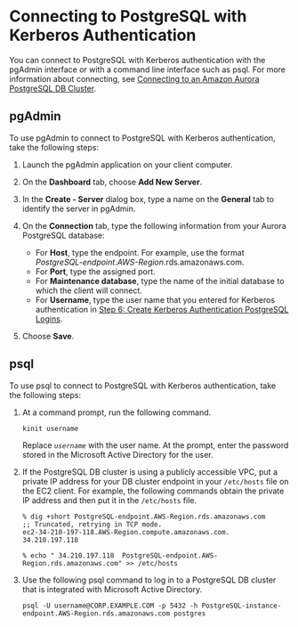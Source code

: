 # Connecting to PostgreSQL with Kerberos Authentication<a name="postgresql-kerberos-connecting"></a>

You can connect to PostgreSQL with Kerberos authentication with the pgAdmin interface or with a command line interface such as psql\. For more information about connecting, see   [Connecting to an Amazon Aurora PostgreSQL DB Cluster](Aurora.Connecting.md#Aurora.Connecting.AuroraPostgreSQL)\. 

## pgAdmin<a name="collapsible-section-pgAdmin"></a>

To use pgAdmin to connect to PostgreSQL with Kerberos authentication, take the following steps:

1. Launch the pgAdmin application on your client computer\.

1. On the **Dashboard** tab, choose **Add New Server**\.

1. In the **Create \- Server** dialog box, type a name on the **General** tab to identify the server in pgAdmin\.

1. On the **Connection** tab, type the following information from your Aurora PostgreSQL database:
   + For **Host**, type the endpoint\. For example, use the format *PostgreSQL\-endpoint*\.*AWS\-Region*\.rds\.amazonaws\.com\.
   + For **Port**, type the assigned port\.
   + For **Maintenance database**, type the name of the initial database to which the client will connect\.
   + For **Username**, type the user name that you entered for Kerberos authentication in [Step 6: Create Kerberos Authentication PostgreSQL Logins](postgresql-kerberos-setting-up.md#postgresql-kerberos-setting-up.create-logins)\. 

1. Choose **Save**\.

## psql<a name="collapsible-section-psql"></a>

To use psql to connect to PostgreSQL with Kerberos authentication, take the following steps:

1. At a command prompt, run the following command\.

   ```
   kinit username                
   ```

   Replace *`username`* with the user name\. At the prompt, enter the password stored in the Microsoft Active Directory for the user\.

1. If the PostgreSQL DB cluster is using a publicly accessible VPC, put a private IP address for your DB cluster endpoint in your `/etc/hosts` file on the EC2 client\. For example, the following commands obtain the private IP address and then put it in the `/etc/hosts` file\.

   ```
   % dig +short PostgreSQL-endpoint.AWS-Region.rds.amazonaws.com  
   ;; Truncated, retrying in TCP mode.
   ec2-34-210-197-118.AWS-Region.compute.amazonaws.com.
   34.210.197.118 
   
   % echo " 34.210.197.118  PostgreSQL-endpoint.AWS-Region.rds.amazonaws.com" >> /etc/hosts
   ```

1. Use the following psql command to log in to a PostgreSQL DB cluster that is integrated with Microsoft Active Directory\.

   ```
   psql -U username@CORP.EXAMPLE.COM -p 5432 -h PostgreSQL-instance-endpoint.AWS-Region.rds.amazonaws.com postgres
   ```